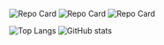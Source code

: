 ![Repo Card](https://github-readme-stats.vercel.app/api/pin/?username=QiOrange-qior&theme=tokyonight&repo=QR-ify)  ![Repo Card](https://github-readme-stats.vercel.app/api/pin/?username=QiOrange-qior&theme=tokyonight&repo=Findex)  ![Repo Card](https://github-readme-stats.vercel.app/api/pin/?username=QiOrange-qior&theme=tokyonight&repo=Job-worth-calculator)

![Top Langs](https://github-readme-stats.vercel.app/api/top-langs/?username=QiOrange-qior&theme=tokyonight)        ![GitHub stats](https://github-readme-stats.vercel.app/api?username=QiOrange-qior&theme=tokyonight&show_icons=true)
